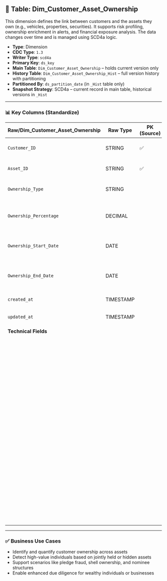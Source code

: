 ## 📜 Table: Dim_Customer_Asset_Ownership

This dimension defines the link between customers and the assets they own (e.g., vehicles, properties, securities). It supports risk profiling, ownership enrichment in alerts, and financial exposure analysis. The data changes over time and is managed using SCD4a logic.

- **Type**: Dimension  
- **CDC Type**: `1.3`  
- **Writer Type**: `scd4a`  
- **Primary Key**: `ds_key`  
- **Main Table**: `Dim_Customer_Asset_Ownership` – holds current version only  
- **History Table**: `Dim_Customer_Asset_Ownership_Hist` – full version history with partitioning  
- **Partitioned By**: `ds_partition_date` (in `_Hist` table only)  
- **Snapshot Strategy**: SCD4a – current record in main table, historical versions in `_Hist`

---

### 📊 Key Columns (Standardize)

| Raw/Dim_Customer_Asset_Ownership | Raw Type  | PK (Source) | Standardized/Dim_Customer_Asset_Ownership | Standardized Type | Standardized/Dim_Customer_Asset_Ownership_Hist | Description                                              | PK  | Value of Technical Field         | Note                          |
|----------------------------------|-----------|-------------|-------------------------------------------|-------------------|--------------------------------------------------|----------------------------------------------------------|-----|----------------------------------|-------------------------------|
| `Customer_ID`                    | STRING    | ✅          | `Customer_ID`                             | STRING            | `Customer_ID`                                   | Customer who owns the asset                             |     |                                  | FK to `Dim_Customer`         |
| `Asset_ID`                       | STRING    | ✅          | `Asset_ID`                                | STRING            | `Asset_ID`                                      | Identifier of the owned asset                           |     |                                  | FK to `Dim_Asset`            |
| `Ownership_Type`                | STRING    |             | `Ownership_Type`                          | STRING            | `Ownership_Type`                                | Sole, Joint, Guarantor, etc.                            |     |                                  | Classification                |
| `Ownership_Percentage`          | DECIMAL   |             | `Ownership_Percentage`                    | DECIMAL(5,2)      | `Ownership_Percentage`                          | Percentage of ownership held by the customer            |     |                                  | May be < 100% or NULL        |
| `Ownership_Start_Date`          | DATE      |             | `Ownership_Start_Date`                    | DATE              | `Ownership_Start_Date`                          | When the asset ownership started                        |     |                                  | Used in history logic        |
| `Ownership_End_Date`            | DATE      |             | `Ownership_End_Date`                      | DATE              | `Ownership_End_Date`                            | When the asset ownership ended (nullable)               |     |                                  | Optional                     |
| `created_at`                    | TIMESTAMP |             | `created_at`                              | TIMESTAMP         | `created_at`                                    | First seen in source                                    |     | From source                      |                              |
| `updated_at`                    | TIMESTAMP |             | `updated_at`                              | TIMESTAMP         | `updated_at`                                    | Last update seen from source                            |     | From source                      |                              |
| **Technical Fields**            |           |             |                                           |                   |                                                  |                                                          |     |                                  |                              |
|                                  |           |             | `ds_key`                                   | STRING            | `ds_key`                                        | Surrogate primary key                                   | ✅  | `md5(Customer_ID || Asset_ID)`  | Required for SCD4a            |
|                                  |           |             | `cdc_index`                                | INT               | `cdc_index`                                     | 1 = current, 0 = outdated                               |     | `1` or `0`                       | Filtering logic              |
|                                  |           |             | `cdc_change_type`                          | STRING            | `cdc_change_type`                               | Type of CDC event                                       |     | `'cdc_insert'`, `'cdc_update'`  | From CDC 1.3                 |
|                                  |           |             | `scd_change_timestamp`                     | TIMESTAMP         | `scd_change_timestamp`                          | When the change was processed                           |     | `updated_at` or job timestamp    |                              |
|                                  |           |             | `dtf_start_date`                           | DATE              | `dtf_start_date`                                | Start of record validity                                |     | Derived from partition or event |                              |
|                                  |           |             | `dtf_end_date`                             | DATE              | `dtf_end_date`                                  | End of record validity (null if current)                |     | NULL if current                  |                              |
|                                  |           |             | `dtf_current_flag`                         | BOOLEAN            | `dtf_current_flag`                              | Indicates whether this is the current version           |     | TRUE/FALSE                       |                              |
|                                  |           |             |                                            |                   | `ds_partition_date`                             | Partitioning column for history table only             |     | Job date (yyyy-MM-dd)            | Only exists in `_Hist`       |

---

### ✅ Business Use Cases

- Identify and quantify customer ownership across assets  
- Detect high-value individuals based on jointly held or hidden assets  
- Support scenarios like pledge fraud, shell ownership, and nominee structures  
- Enable enhanced due diligence for wealthy individuals or businesses  